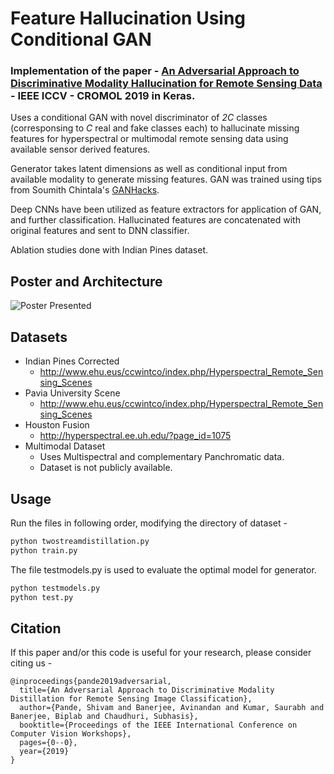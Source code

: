 # Feature Hallucination Using Conditional GAN

### Implementation of the paper - [**An Adversarial Approach to Discriminative Modality Hallucination for Remote Sensing Data**](http://openaccess.thecvf.com/content_ICCVW_2019/papers/CROMOL/Pande_An_Adversarial_Approach_to_Discriminative_Modality_Distillation_for_Remote_Sensing_ICCVW_2019_paper.pdf) - IEEE ICCV - CROMOL 2019 in Keras.


Uses a conditional GAN with novel discriminator of _2C_ classes (corresponsing to _C_ real and fake classes each) to hallucinate missing features for hyperspectral or multimodal remote sensing data using available sensor derived features.

Generator takes latent dimensions as well as conditional input from available modality to generate missing features.
GAN was trained using tips from Soumith Chintala's [GANHacks](https://github.com/soumith/ganhacks).

Deep CNNs have been utilized as feature extractors for application of GAN, and further classification.
Hallucinated features are concatenated with original features and sent to DNN classifier.

Ablation studies done with Indian Pines dataset.

## Poster and Architecture

![Poster Presented](https://github.com/theavicaster/featurehallucination-cgan/blob/master/poster_iccv.png)

## Datasets

* Indian Pines Corrected
    * http://www.ehu.eus/ccwintco/index.php/Hyperspectral_Remote_Sensing_Scenes
* Pavia University Scene
    * http://www.ehu.eus/ccwintco/index.php/Hyperspectral_Remote_Sensing_Scenes
* Houston Fusion
    * http://hyperspectral.ee.uh.edu/?page_id=1075
* Multimodal Dataset
    * Uses Multispectral and complementary Panchromatic data.
    * Dataset is not publicly available.

## Usage

Run the files in following order, modifying the directory of dataset -

```sh
python twostreamdistillation.py
python train.py
```
The file testmodels.py is used to evaluate the optimal model for generator.

```sh
python testmodels.py
python test.py
```
## Citation

If this paper and/or this code is useful for your research, please consider citing us -

```
@inproceedings{pande2019adversarial,
  title={An Adversarial Approach to Discriminative Modality Distillation for Remote Sensing Image Classification},
  author={Pande, Shivam and Banerjee, Avinandan and Kumar, Saurabh and Banerjee, Biplab and Chaudhuri, Subhasis},
  booktitle={Proceedings of the IEEE International Conference on Computer Vision Workshops},
  pages={0--0},
  year={2019}
}

```








